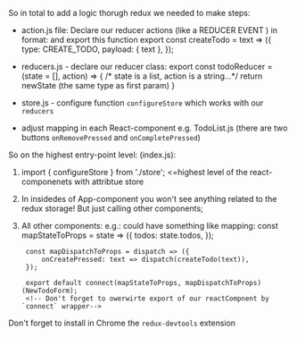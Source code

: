 So in total to add a logic thorugh redux we needed to make steps:
*  action.js file:  Declare our reducer actions (like a REDUCER EVENT ) in format:
    and export this function 
    export const createTodo = text => ({
        type: CREATE_TODO,
        payload: { text },
    });

* reducers.js - declare our reducer class:
    export const todoReducer = (state = [], action) => {
        /* state is a list, action is a string...*/
        return newState (the same type as first param)
    }

* store.js - configure function `configureStore` which works with our `reducers`

* adjust mapping in each React-component e.g. TodoList.js (there are two buttons `onRemovePressed` and `onCompletePressed`)

So on the highest entry-point level: (index.js):
1.    import { configureStore } from './store';
    <Provider store={store}> <=highest level of the react-componenets with attribtue store
        </App>

2. In insidedes of App-component you won't see anything related to the redux storage! But just calling other components;
3. All other components: e.g.: could have something like mapping:
        const mapStateToProps = state => ({
            todos: state.todos,
        });

        const mapDispatchToProps = dispatch => ({
            onCreatePressed: text => dispatch(createTodo(text)),
        });

        export default connect(mapStateToProps, mapDispatchToProps)(NewTodoForm);
        <!-- Don't forget to owerwirte export of our reactCompnent by `connect` wrapper-->

Don't forget to install in Chrome the `redux-devtools` extension